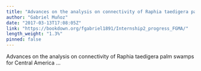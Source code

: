 ```yaml
---
title: "Advances on the analysis on connectivity of Raphia taedigera palm swamps for Central America"
author: "Gabriel Muñoz"
date: "2017-03-13T17:08:05Z"
link: "https://bookdown.org/fgabriel1891/Internship2_progress_FGMA/"
length_weight: "1.3%"
pinned: false
---
```


Advances on the analysis on connectivity of Raphia taedigera palm swamps for Central America ...
